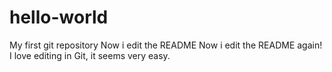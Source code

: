 # hello-world
My first git repository
Now i edit the README
Now i edit the README again!
I love editing in Git, it seems very easy.
